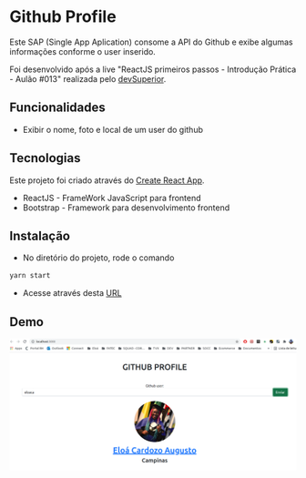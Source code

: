 # Github Profile
Este SAP (Single App Aplication) consome a API do Github e exibe algumas informações conforme o user inserido. 

Foi desenvolvido após a live "ReactJS primeiros passos - Introdução Prática - Aulão #013" realizada pelo [devSuperior](https://www.youtube.com/watch?v=IOJoJGDowEY&feature=youtu.be&ab_channel=DevSuperior).

## Funcionalidades
- Exibir o nome, foto e local de um user do github

## Tecnologias

Este projeto foi criado através do [Create React App](https://github.com/facebook/create-react-app). 

- ReactJS - FrameWork JavaScript para frontend
- Bootstrap - Framework para desenvolvimento frontend

## Instalação
- No diretório do projeto, rode o comando
```sh
yarn start
```
- Acesse através desta [URL](localhost:3000)

## Demo

<img src="/demo.png" alt="Demo"/>
